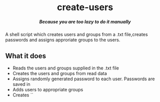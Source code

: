 <div>
  <h1 align="center">create-users</h1>
  <h5 align="center">Because you are too lazy to do it manually</h5>
</div>

A shell script which creates users and groups from a .txt file,creates passwords and assigns approriate groups to the users.

## What it does
- Reads the users and groups supplied in the .txt file
- Creates the users and groups from read data
- Assigns randomly generated password to each user. Passwords are saved in 
- Adds users to appropriate groups
- Creates `` 